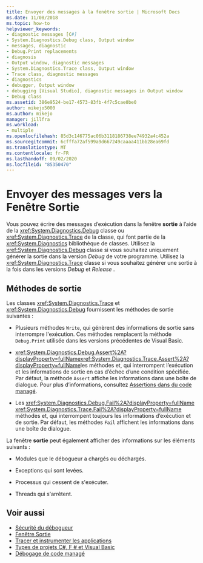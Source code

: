 ```yaml
---
title: Envoyer des messages à la fenêtre sortie | Microsoft Docs
ms.date: 11/08/2018
ms.topic: how-to
helpviewer_keywords:
- diagnostic messages [C#]
- System.Diagnostics.Debug class, Output window
- messages, diagnostic
- Debug.Print replacements
- diagnosis
- Output window, diagnostic messages
- System.Diagnostics.Trace class, Output window
- Trace class, diagnostic messages
- diagnostics
- debugger, Output window
- debugging [Visual Studio], diagnostic messages in Output window
- Debug class
ms.assetid: 386e9524-be17-4573-83fb-4f7c5cae0be0
author: mikejo5000
ms.author: mikejo
manager: jillfra
ms.workload:
- multiple
ms.openlocfilehash: 85d3c146775ac06b3118186738ee74932a4c452a
ms.sourcegitcommit: 6cfffa72af599a9d667249caaaa411bb28ea69fd
ms.translationtype: MT
ms.contentlocale: fr-FR
ms.lasthandoff: 09/02/2020
ms.locfileid: "85350470"
---
```

# <a name="send-messages-to-the-output-window"></a>Envoyer des messages vers la Fenêtre Sortie

Vous pouvez écrire des messages d’exécution dans la fenêtre **sortie** à l’aide de la <xref:System.Diagnostics.Debug> classe ou <xref:System.Diagnostics.Trace> de la classe, qui font partie de la <xref:System.Diagnostics> bibliothèque de classes. Utilisez la <xref:System.Diagnostics.Debug> classe si vous souhaitez uniquement générer la sortie dans la version *Debug* de votre programme. Utilisez la <xref:System.Diagnostics.Trace> classe si vous souhaitez générer une sortie à la fois dans les versions *Debug* et *Release* .

## <a name="output-methods"></a>Méthodes de sortie
 Les classes <xref:System.Diagnostics.Trace> et <xref:System.Diagnostics.Debug> fournissent les méthodes de sortie suivantes :

- Plusieurs méthodes `Write`, qui génèrent des informations de sortie sans interrompre l'exécution. Ces méthodes remplacent la méthode `Debug.Print` utilisée dans les versions précédentes de Visual Basic.

- <xref:System.Diagnostics.Debug.Assert%2A?displayProperty=fullName><xref:System.Diagnostics.Trace.Assert%2A?displayProperty=fullName>les méthodes et, qui interrompent l’exécution et les informations de sortie en cas d’échec d’une condition spécifiée. Par défaut, la méthode `Assert` affiche les informations dans une boîte de dialogue. Pour plus d’informations, consultez [Assertions dans du code managé](../debugger/assertions-in-managed-code.md).

- Les <xref:System.Diagnostics.Debug.Fail%2A?displayProperty=fullName> <xref:System.Diagnostics.Trace.Fail%2A?displayProperty=fullName> méthodes et, qui interrompent toujours les informations d’exécution et de sortie. Par défaut, les méthodes `Fail` affichent les informations dans une boîte de dialogue.

La fenêtre **sortie** peut également afficher des informations sur les éléments suivants :

- Modules que le débogueur a chargés ou déchargés.

- Exceptions qui sont levées.

- Processus qui  cessent de s'exécuter.

- Threads qui s'arrêtent.

## <a name="see-also"></a>Voir aussi
- [Sécurité du débogueur](../debugger/debugger-security.md)
- [Fenêtre Sortie](../ide/reference/output-window.md)
- [Tracer et instrumenter les applications](/dotnet/framework/debug-trace-profile/tracing-and-instrumenting-applications)
- [Types de projets C#, F # et Visual Basic](../debugger/debugging-preparation-csharp-f-hash-and-visual-basic-project-types.md)
- [Débogage de code managé](../debugger/debugging-managed-code.md)
